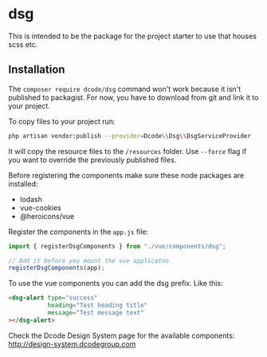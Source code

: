 # dsg
This is intended to be the package for the project starter to use that houses scss etc.

## Installation

The `composer require dcode/dsg` command won't work because it isn't published to packagist.
For now, you have to download from git and link it to your project.


To copy files to your project run:
```bash
php artisan vendor:publish --provider=Dcode\\Dsg\\DsgServiceProvider
```
It will copy the resource files to the `/resources` folder.
Use `--force` flag if you want to override the previously published files.

Before registering the components make sure these node packages are installed:
- lodash
- vue-cookies
- @heroicons/vue

Register the components in the `app.js` file:
```js
import { registerDsgComponents } from "./vue/components/dsg";

// Add it before you mount the vue applicaton
registerDsgComponents(app);
```

To use the vue components you can add the dsg prefix. Like this:
```html
<dsg-alert type="success"
           heading="Test heading title"
           message="Test message text"
></dsg-alert>
```
Check the Dcode Design System page for the available components: http://design-system.dcodegroup.com